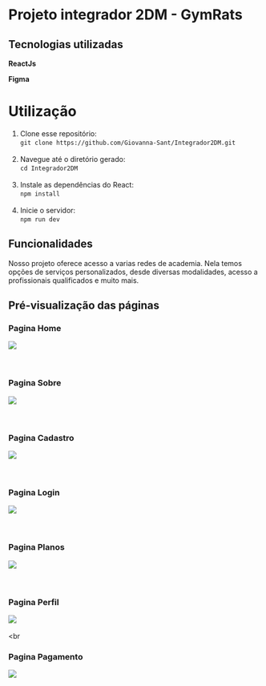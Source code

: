 
<h1> Projeto integrador 2DM - GymRats </h1>

<h2> Tecnologias utilizadas </h2>

<strong> ReactJs </strong>

<strong> Figma </strong>


<h1>Utilização</h1>

<ol>

  <li>Clone esse repositório:<br><code>git clone https://github.com/Giovanna-Sant/Integrador2DM.git</code></li><br>

  <li>Navegue até o diretório gerado:<br><code>cd Integrador2DM</code></li><br>

  <li>Instale as dependências do React:<br><code>npm install</code></li><br>

  <li>Inicie o servidor:<br><code>npm run dev</code></li>

</ol>

<h2>Funcionalidades</h2>

<p> Nosso projeto oferece acesso a varias redes de academia. Nela temos opções de serviços personalizados, desde diversas modalidades, acesso a profissionais qualificados e muito mais. </p>

<h2> Pré-visualização das páginas </h2>
 
<h3>Pagina Home</h3>

<img src='./src/img/imgReadMe/home.png'> </img> <br> <br> <br>

<h3>Pagina Sobre</h3>

<img src='./src/img/imgReadMe/quemSomos.png'> </img> <br> <br> <br>

<h3>Pagina Cadastro</h3>

<img src='./src/img/imgReadMe/telaCadastro.png'> </img> <br> <br> <br>

<h3>Pagina Login</h3>

<img src='./src/img/imgReadMe/login.png'> </img> <br> <br> <br>

<h3>Pagina Planos</h3>

<img src='./src/img/imgReadMe/planos.png'> </img> <br> <br> <br>

<h3>Pagina Perfil</h3>

<img src='./src/img/imgReadMe/conta.png'> </img> <br> <br> <br

<h3>Pagina Pagamento</h3>

<img src='./src/img/imgReadMe/pagamento.png'> </img> <br> <br> <br>
